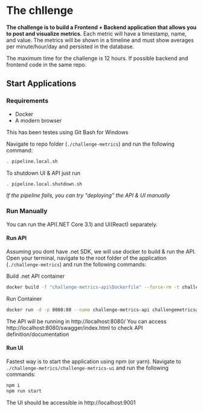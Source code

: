 # The chllenge

**The challenge is to build a Frontend + Backend application that allows you to post and visualize metrics.** Each metric will have a timestamp, name, and value. The metrics will be shown in a timeline and must show averages per minute/hour/day and persisted in the database.

The maximum time for the challenge is 12 hours. If possible backend and frontend code in the same repo.

## Start Applications

### Requirements

- Docker
- A modern browser

This has been testes using Git Bash for Windows

Navigate to repo folder (`./challenge-metrics`) and run the following command:

```bash
. pipeline.local.sh
```

To shutdown UI & API just run 

```bash
. pipeline.local.shutdown.sh
```

_If the pipeline fails, you can try "deploying" the API & UI manually_

### Run Manually

You can run the API(.NET Core 3.1) and UI(React) separately.

#### Run API

Assuming you dont have .net SDK, we will use docker to build & run the API.
Open your terminal, navigate to the root folder of the application (`./challenge-metrics`) and run the following commands:

Build .net API container
```bash
docker build -f "challenge-metrics-api\Dockerfile" --force-rm -t challengemetricsapi:dev "challenge-metrics-api"
```

Run Container
```bash
docker run -d -p 8080:80 --name challenge-metrics-api challengemetricsapi:dev
```

The API will be running in http://localhost:8080/
You can access http://localhost:8080/swagger/index.html to check API definition/documentation

#### Run UI

Fastest way is to start the application using npm (or yarn).
Navigate to `./challenge-metrics/challenge-metrics-ui` and run the following commands:

```bash
npm i
npm run start
```

The UI should be accessible in http://localhost:9001
